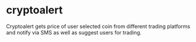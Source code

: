 # cryptoalert

Cryptoalert gets price of user selected coin from different trading platforms and notify via SMS as well as suggest users for trading.  
